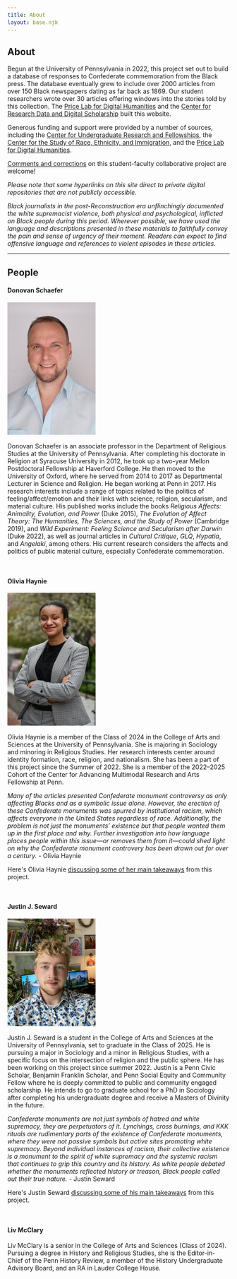 ```yaml
---
title: About
layout: base.njk
---
```

<div id="further-reading" class="container" style="margin-top:10px;">

## About

Begun at the University of Pennsylvania in 2022, this project set out to build a database of responses to Confederate commemoration from the Black press. The database eventually grew to include over 2000 articles from over 150 Black newspapers dating as far back as 1869. Our student researchers wrote over 30 articles offering windows into the stories told by this collection. The [Price Lab for Digital Humanities](https://pricelab.sas.upenn.edu/) and the [Center for Research Data and Digital Scholarship](https://www.library.upenn.edu/rdds) built this website.

Generous funding and support were provided by a number of sources, including the [Center for Undergraduate Research and Fellowships](https://curf.upenn.edu/), the [Center for the Study of Race, Ethnicity, and Immigration](https://cseri.sas.upenn.edu/), and the [Price Lab for Digital Humanities](https://pricelab.sas.upenn.edu/).

[Comments and corrections](https://rels.sas.upenn.edu/people/donovan-schaefer) on this student-faculty collaborative project are welcome! 

*Please note that some hyperlinks on this site direct to private digital repositories that are not publicly accessible.*

<div class="content-warning">

*Black journalists in the post-Reconstruction era unflinchingly documented the white supremacist violence, both physical and psychological, inflicted on Black people during this period. Wherever possible, we have used the language and descriptions presented in these materials to faithfully convey the pain and sense of urgency of their moment. Readers can expect to find offensive language and references to violent episodes in these articles.*

</div>

<hr>

## People

#### Donovan Schaefer

<img src="/assets/media/2b.jpg" class="img-fluid" style="width:200px" alt="Picture of Donovan Schaefer">

Donovan Schaefer is an associate professor in the Department of Religious Studies at the University of Pennsylvania. After completing his doctorate in Religion at Syracuse University in 2012, he took up a two-year Mellon Postdoctoral Fellowship at Haverford College. He then moved to the University of Oxford, where he served from 2014 to 2017 as Departmental Lecturer in Science and Religion. He began working at Penn in 2017. His research interests include a range of topics related to the politics of feeling/affect/emotion and their links with science, religion, secularism, and material culture. His published works include the books *Religious Affects: Animality, Evolution, and Power* (Duke 2015), *The Evolution of Affect Theory: The Humanities, The Sciences, and the Study of Power* (Cambridge 2019), and *Wild Experiment: Feeling Science and Secularism after Darwin* (Duke 2022), as well as journal articles in *Cultural Critique*, *GLQ*, *Hypatia*, and *Angelaki*, among others. His current research considers the affects and politics of public material culture, especially Confederate commemoration.

<br style="clear:both" />

#### Olivia Haynie

<img src="/assets/media/olivia-haynie-photo.jpg" class="img-fluid" style="width:200px" alt="Picture of Olivia Haynie">

Olivia Haynie is a member of the Class of 2024 in the College of Arts and Sciences at the University of Pennsylvania. She is majoring in Sociology and minoring in Religious Studies. Her research interests center around identity formation, race, religion, and nationalism. She has been a part of this project since the Summer of 2022. She is a member of the 2022–2025 Cohort of the Center for Advancing Multimodal Research and Arts Fellowship at Penn.

*Many of the articles presented Confederate monument controversy as only affecting Blacks and as a symbolic issue alone. However, the erection of these Confederate monuments was spurred by institutional racism, which affects everyone in the United States regardless of race. Additionally, the problem is not just the monuments’ existence but that people wanted them up in the first place and why. Further investigation into how language places people within this issue—or removes them from it—could shed light on why the Confederate monument controvery has been drawn out for over a century.* - Olivia Haynie

Here's Olivia Haynie [discussing some of her main takeaways](https://www.instagram.com/p/DGLtyNgJNXQ/) from this project.

<br style="clear:both" />

#### Justin J. Seward

<img src="/assets/media/justin-seward-photo.jpg" class="img-fluid" style="width:200px" alt="Picture of Justin J. Seward">

Justin J. Seward is a student in the College of Arts and Sciences at the University of Pennsylvania, set to graduate in the Class of 2025. He is pursuing a major in Sociology and a minor in Religious Studies, with a specific focus on the intersection of religion and the public sphere. He has been working on this project since summer 2022. Justin is a Penn Civic Scholar, Benjamin Franklin Scholar, and Penn Social Equity and Community Fellow where he is deeply committed to public and community engaged scholarship. He intends to go to graduate school for a PhD in Sociology after completing his undergraduate degree and receive a Masters of Divinity in the future.

*Confederate monuments are not just symbols of hatred and white supremacy, they are perpetuators of it. Lynchings, cross burnings, and KKK rituals are rudimentary parts of the existence of Confederate monuments, where they were not passive symbols but active sites promoting white supremacy. Beyond individual instances of racism, their collective existence is a monument to the spirit of white supremacy and the systemic racism that continues to grip this country and its history. As white people debated whether the monuments reflected history or treason, Black people called out their true nature.* - Justin Seward

Here's Justin Seward [discussing some of his main takeaways](https://www.instagram.com/p/DGQ6UIYMc51/) from this project.

<br style="clear:both" />

#### Liv McClary

Liv McClary is a senior in the College of Arts and Sciences (Class of 2024). Pursuing a degree in History and Religious Studies, she is the Editor-in-Chief of the Penn History Review, a member of the History Undergraduate Advisory Board, and an RA in Lauder College House. 

</div>

<br><br>
